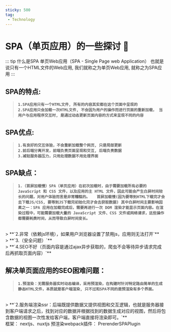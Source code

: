 ```yaml
---
sticky: 500
tag:
 - Technology
---
```


# SPA（单页应用）的一些探讨 🙂

::: tip 什么是SPA
单页Web应用（SPA - Single Page web Application）
也就是说只有一个HTML文件的Web应用, 我们就称之为单页Web应用, 就称之为SPA应用
:::

## SPA的特点:
> **`1.SPA应用只有一个HTML文件, 所有的内容其实都在这个页面中呈现的 `**  
> **`2.SPA应用只会加载一次HTML文件, 不会因为用户的操作而进行页面的重新加载，
当用户与应用程序交互时, 是通过动态更新页面内容的方式来呈现不同的内容`**

## SPA优点:
> **`1.有良好的交互体验，不会重新加载整个网页, 只是局部更新`**  
> **`2.前后端分离开发，前端负责页面呈现和交互, 后端负责数据`**  
> **`3.减轻服务器压力，只用处理数据不用处理界面`**

## SPA缺点：
> **`1.（首屏加载慢）SPA（单页应用）在初次加载时，由于需要加载所有必要的 JavaScript 和 CSS 文件，以及应用的主 HTML 文件，因此可能会产生白屏时间较长的问题，对用户体验而言是非常糟糕的。  
首屏加载慢(因为要等到HTML下载完才会去下载JS/CSS, 要等到JS下载完初始化完才会去获取数据)
其中白屏时间主要影响因素之一：SPA 应用在加载完成后，需要再进行一次 DOM 渲染才能显示页面内容。在渲染过程中，可能需要加载大量的 JavaScript 文件、CSS 文件或网络请求，这些操作都需要耗费时间，从而导致白屏时间变长。`**  
<br/>
> **`2.非常（依赖js环境），如果用户浏览器设置了禁用js，应用则无法打开`**  
<br/>
> **`3.（安全问题）`**  
<br/>
> **`4.SEO不好（页面内容是通过ajax异步获取的，爬虫不会等待异步请求完成后再抓取页面内容）`**  

## 解决单页面应用的SEO困难问题：

> **`1.预渲染：无需服务器实时动态编译，采用预渲染，在构建时针对特定路由简单的生成静态HTML文件，本质就是客户端渲染, 只不过和SPA不同的是预渲染有多个界面。`**  
<br/>
> **`2.服务端渲染ssr：后端既提供数据又提供视图和交互逻辑，也就是服务器接到客户端请求之后，找到对应的数据并根据找到的数据生成对应的视图，然后将包含数据的视图一次性发给客户端，客户端直接将渲染即可。`**  
<br/>
框架：
nextjs、nuxtjs  
预渲染webpack插件：
PrerenderSPAPlugin
